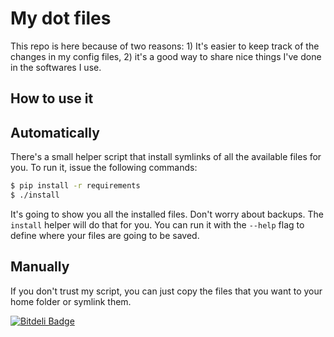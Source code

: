 # My dot files

This repo is here because of two reasons: 1) It's easier to keep track
of the changes in my config files, 2) it's a good way to share nice
things I've done in the softwares I use.

## How to use it

## Automatically

There's a small helper script that install symlinks of all the available
files for you. To run it, issue the following commands:

```bash
$ pip install -r requirements
$ ./install
```

It's going to show you all the installed files. Don't worry about
backups. The `install` helper will do that for you. You can run it with
the `--help` flag to define where your files are going to be saved.

## Manually

If you don't trust my script, you can just copy the files that you want
to your home folder or symlink them.


[![Bitdeli Badge](https://d2weczhvl823v0.cloudfront.net/clarete/dotfiles/trend.png)](https://bitdeli.com/free "Bitdeli Badge")

